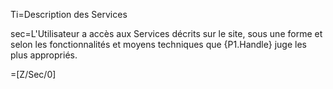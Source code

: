 Ti=Description des Services

sec=L'Utilisateur a accès aux Services décrits sur le site, sous une forme et selon les fonctionnalités et moyens techniques que {P1.Handle} juge les plus appropriés.

=[Z/Sec/0]
